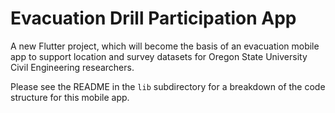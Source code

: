 # Evacuation Drill Participation App

A new Flutter project, which will become the basis of an evacuation mobile app to support location and survey datasets for Oregon State University Civil Engineering researchers.

Please see the README in the `lib` subdirectory for a breakdown of the code structure for this mobile app.
